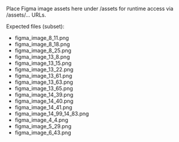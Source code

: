 Place Figma image assets here under /assets for runtime access via /assets/... URLs.

Expected files (subset):
- figma_image_8_11.png
- figma_image_8_18.png
- figma_image_8_25.png
- figma_image_13_8.png
- figma_image_13_15.png
- figma_image_13_22.png
- figma_image_13_61.png
- figma_image_13_63.png
- figma_image_13_65.png
- figma_image_14_39.png
- figma_image_14_40.png
- figma_image_14_41.png
- figma_image_14_99_14_83.png
- figma_image_4_4.png
- figma_image_5_29.png
- figma_image_6_43.png
